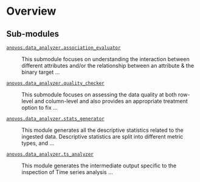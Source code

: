 # Overview
## Sub-modules
<dl>
<dt><code class="name"><a title="anovos.data_analyzer.association_evaluator" href="association_evaluator.html">anovos.data_analyzer.association_evaluator</a></code></dt>
<dd>
<div class="desc"><p>This submodule focuses on understanding the interaction between different attributes and/or the relationship
between an attribute &amp; the binary target …</p></div>
</dd>
<dt><code class="name"><a title="anovos.data_analyzer.quality_checker" href="quality_checker.html">anovos.data_analyzer.quality_checker</a></code></dt>
<dd>
<div class="desc"><p>This submodule focuses on assessing the data quality at both row-level and column-level and also provides an
appropriate treatment option to fix …</p></div>
</dd>
<dt><code class="name"><a title="anovos.data_analyzer.stats_generator" href="stats_generator.html">anovos.data_analyzer.stats_generator</a></code></dt>
<dd>
<div class="desc"><p>This module generates all the descriptive statistics related to the ingested data. Descriptive statistics are
split into different metric types, and …</p></div>
</dd>
<dt><code class="name"><a title="anovos.data_analyzer.ts_analyzer" href="ts_analyzer.html">anovos.data_analyzer.ts_analyzer</a></code></dt>
<dd>
<div class="desc"><p>This module generates the intermediate output specific to the inspection of Time series analysis …</p></div>
</dd>
</dl>